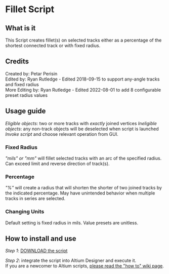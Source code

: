 # Fillet Script

## What is it
This Script creates fillet(s) on selected tracks either as a percentage of the shortest connected track or with fixed radius.


## Credits
Created by: Petar Perisin\
Edited by: Ryan Rutledge - Edited 2018-09-15 to support any-angle tracks and fixed radius\
More Editing by: Ryan Rutledge - Edited 2022-08-01 to add 8 configurable preset radius values


## Usage guide
_Eligible objects_: two or more tracks with _exactly_ joined vertices
_Ineligible objects_: any non-track objects will be deselected when script is launched
_Invoke script_ and choose relevant operation from GUI.
### Fixed Radius
_"mils" or "mm"_ will fillet selected tracks with an arc of the specified radius. Can exceed limit and reverse direction of track(s).
### Percentage
_"%"_ will create a radius that will shorten the shorter of two joined tracks by the indicated percentage. May have unintended behavior when multiple tracks in series are selected.
### Changing Units
Default setting is fixed radius in mils. Value presets are unitless.


## How to install and use
_Step 1_: [DOWNLOAD the script](https://minhaskamal.github.io/DownGit/#/home?url=https://github.com/Altium-Designer-addons/scripts-libraries/tree/master/Scripts%20-%20PCB/Fillet)

_Step 2_: integrate the script into Altium Designer and execute it.\
If you are a newcomer to Altium scripts, [please read the "how to" wiki page](https://github.com/Altium-Designer-addons/scripts-libraries/wiki/HowTo_execute_scripts).
